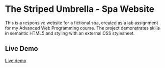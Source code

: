# The Striped Umbrella - Spa Website

This is a responsive website for a fictional spa, created as a lab assignment for my Advanced Web Programming course. The project demonstrates skills in semantic HTML5 and styling with an external CSS stylesheet.

## Live Demo

[Live demo](https://jyotiradityajangir.github.io/project/)
